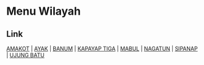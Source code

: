 # Menu Wilayah

## Link

[AMAKOT](https://github.com/gigit-pemilu/pemilu-2024-93-papua-selatan/tree/main/pileg-dpr/hitung-suara/sub/93-papua-selatan/sub/04-asmat/sub/23-koroway-buluanop/sub/2004-amakot)
 | 
[AYAK](https://github.com/gigit-pemilu/pemilu-2024-93-papua-selatan/tree/main/pileg-dpr/hitung-suara/sub/93-papua-selatan/sub/04-asmat/sub/23-koroway-buluanop/sub/2003-ayak)
 | 
[BANUM](https://github.com/gigit-pemilu/pemilu-2024-93-papua-selatan/tree/main/pileg-dpr/hitung-suara/sub/93-papua-selatan/sub/04-asmat/sub/23-koroway-buluanop/sub/2002-banum)
 | 
[KAPAYAP TIGA](https://github.com/gigit-pemilu/pemilu-2024-93-papua-selatan/tree/main/pileg-dpr/hitung-suara/sub/93-papua-selatan/sub/04-asmat/sub/23-koroway-buluanop/sub/2007-kapayap-tiga)
 | 
[MABUL](https://github.com/gigit-pemilu/pemilu-2024-93-papua-selatan/tree/main/pileg-dpr/hitung-suara/sub/93-papua-selatan/sub/04-asmat/sub/23-koroway-buluanop/sub/2001-mabul)
 | 
[NAGATUN](https://github.com/gigit-pemilu/pemilu-2024-93-papua-selatan/tree/main/pileg-dpr/hitung-suara/sub/93-papua-selatan/sub/04-asmat/sub/23-koroway-buluanop/sub/2005-nagatun)
 | 
[SIPANAP](https://github.com/gigit-pemilu/pemilu-2024-93-papua-selatan/tree/main/pileg-dpr/hitung-suara/sub/93-papua-selatan/sub/04-asmat/sub/23-koroway-buluanop/sub/2008-sipanap)
 | 
[UJUNG BATU](https://github.com/gigit-pemilu/pemilu-2024-93-papua-selatan/tree/main/pileg-dpr/hitung-suara/sub/93-papua-selatan/sub/04-asmat/sub/23-koroway-buluanop/sub/2006-ujung-batu)

